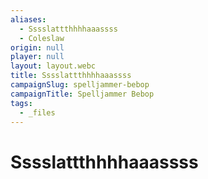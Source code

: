 ```yaml
---
aliases:
  - Sssslattthhhhaaassss
  - Coleslaw
origin: null
player: null
layout: layout.webc
title: Sssslattthhhhaaassss
campaignSlug: spelljammer-bebop
campaignTitle: Spelljammer Bebop
tags:
  - _files
---
```

# Sssslattthhhhaaassss
